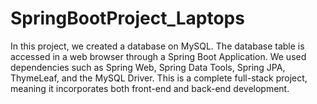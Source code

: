 # SpringBootProject_Laptops
In this project, we created a database on MySQL. The database table is accessed in a web browser through a Spring Boot Application. We used dependencies such as Spring Web, Spring Data Tools, Spring JPA, ThymeLeaf, and the MySQL Driver. This is a complete full-stack project, meaning it incorporates both front-end and back-end development.

